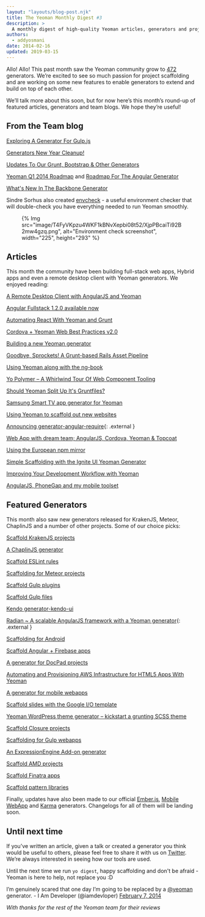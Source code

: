 ```yaml
---
layout: "layouts/blog-post.njk"
title: The Yeoman Monthly Digest #3
description: >
  A monthly digest of high-quality Yeoman articles, generators and project news.
authors:
  - addyosmani
date: 2014-02-16
updated: 2019-03-15
---
```



Allo! Allo! This past month saw the Yeoman community grow to [472](https://yeoman.io/codelab/install-generators.html) generators. We’re excited to see so much passion for project scaffolding and are working on some new features to enable generators to extend and build on top of each other.

We’ll talk more about this soon, but for now here’s this month’s round-up of featured articles, generators and team blogs. We hope they’re useful!

## From the Team blog

[Exploring A Generator For Gulp.js](https://yeoman.io/blog/gulp-explore.html)

[Generators New Year Cleanup!](https://yeoman.io/blog/cleanup.html)

[Updates To Our Grunt, Bootstrap & Other Generators](https://yeoman.io/blog/generator-update-feb-0207.html)

[Yeoman Q1 2014 Roadmap](https://github.com/yeoman/yeoman/issues/1264) and [Roadmap For The Angular Generator](https://github.com/yeoman/generator-angular/issues/553)

[What's New In The Backbone Generator](https://yeoman.io/blog/whats-new-in-backbone-generator.html)

Sindre Sorhus also created [envcheck](https://github.com/sindresorhus/envcheck/) - a useful environment checker that will double-check you have everything needed to run Yeoman smoothly.

<figure>
{% Img src="image/T4FyVKpzu4WKF1kBNvXepbi08t52/XjpPBcaiTi92B2mw4gzq.png", alt="Environment check screenshot", width="225", height="293" %}
</figure>

## Articles

This month the community have been building full-stack web apps, Hybrid apps and even a remote desktop client with Yeoman generators. We enjoyed reading:

[A Remote Desktop Client with AngularJS and Yeoman](https://blog.mgechev.com/2014/02/08/remote-desktop-vnc-client-with-angularjs-and-yeoman/)

[Angular Fullstack 1.2.0 available now](http://tylerhenkel.com/angular-fullstack-1-2-0-available-now/)

[Automating React With Yeoman and Grunt](https://archive.newtriks.com/2013/12/31/automating-react-with-yeoman-and-grunt/)

[Cordova + Yeoman Web Best Practices v2.0](https://gauntface.com/blog/2014/02/05/cordova-web-best-practices-v2-0)

[Building a new Yeoman generator](https://romaricpascal.is/writing-about/building-a-yeoman-generator/)

[Goodbye, Sprockets! A Grunt-based Rails Asset Pipeline](https://blog.smart.ly/2014/01/21/goodbye-sprockets-a-grunt-based-rails-asset-pipeline/)

[Using Yeoman along with the ng-book](https://minimul.com/using-yeoman-along-with-the-ng-book.html)

[Yo Polymer – A Whirlwind Tour Of Web Component Tooling](https://developers.google.com/web/updates/2014/01/Yo-Polymer-A-Whirlwind-Tour-Of-Web-Component-Tooling)

[Should Yeoman Split Up It's Gruntfiles?](https://creynders.wordpress.com/2014/02/10/best-way-to-handle-large-grunt-files/)

[Samsung Smart TV app generator for Yeoman](https://github.com/eddiemoore/generator-smarttv)

[Using Yeoman to scaffold out new websites](https://parkji.co.uk/2014/01/17/using-yeoman-to-scaffold-out-new-websites.html)

[Announcing generator-angular-require](http://aaronallport.com/development/javascript/yeoman/2014/01/29/announcing-generator-angular-require.html){: .external }

[Web App with dream team; AngularJS, Cordova, Yeoman & Topcoat](http://numediaweb.com/web-app-with-dream-team)

[Using the European npm mirror](https://shapeshed.com/using-the-european-npm-mirror/)

[Simple Scaffolding with the Ignite UI Yeoman Generator](https://www.infragistics.com/community/blogs/b/ambrose_little/posts/simple-scaffolding-with-the-ignite-ui-yeoman-generator)

[Improving Your Development Workflow with Yeoman](https://blog.teamtreehouse.com/improving-development-workflow-yeoman)

[AngularJS, PhoneGap and my mobile toolset](https://docs.google.com/presentation/d/1vO5NlWGjwUpMYlSSpqFnYYimbKvi1l4f-s7c3sbEZZY/edit#slide=id.g2a3cc7a59_74)


## Featured Generators

This month also saw new generators released for KrakenJS, Meteor, ChaplinJS and a number of other projects. Some of our choice picks:

[Scaffold KrakenJS projects](https://github.com/krakenjs/generator-kraken)

[A ChaplinJS generator](https://github.com/chrisabrams/generator-chaplin)

[Scaffold ESLint rules](https://github.com/eslint/generator-eslint)

[Scaffolding for Meteor projects](https://www.npmjs.com/package/yeoman-meteor)

[Scaffold Gulp plugins](https://github.com/sindresorhus/generator-gulp-plugin-boilerplate)

[Scaffold Gulp files](https://github.com/rogeriopvl/generator-gulpfile)

[Kendo generator-kendo-ui](https://github.com/kendo-labs/generator-kendo-ui)

[Radian ~ A scalable AngularJS framework with a Yeoman generator](http://openbrainsrc.github.io/Radian/){: .external }

[Scaffolding for Android](https://github.com/groupsky/generator-android)

[Scaffold Angular + Firebase apps](https://github.com/firebase/generator-angularfire)

[A generator for DocPad projects](https://github.com/RobLoach/generator-docpad)

[Automating and Provisioning AWS Infrastructure for HTML5 Apps With Yeoman](http://pius.me/built/a-yeoman-generator-for-aws/)

[A generator for mobile webapps](https://github.com/peutetre/generator-mobile-app)

[Scaffold slides with the Google I/O template](https://github.com/NicolasRitouet/generator-io-slides)

[Yeoman WordPress theme generator – kickstart a grunting SCSS theme](https://www.danielauener.com/yeoman-wordpress-theme-generator/)

[Scaffold Closure projects](https://github.com/closureplease/generator-closure)

[Scaffolding for Gulp webapps](https://github.com/leaky/generator-gulper)

[An ExpressionEngine Add-on generator](https://github.com/rsanchez/generator-ee-addon)

[Scaffold AMD projects](https://github.com/T1st3/generator-amd)

[Scaffold Finatra apps](https://github.com/jrcryer/generator-finatra)

[Scaffold pattern libraries](https://github.com/jrcryer/generator-pattern-primer)

Finally, updates have also been made to our official [Ember.js](https://github.com/yeoman/generator-ember/releases), [Mobile WebApp](https://github.com/yeoman/generator-mobile) and [Karma](https://github.com/yeoman/generator-karma) generators. Changelogs for all of them will be landing soon.

## Until next time

If you’ve written an article, given a talk or created a generator you think would be useful to others, please feel free to share it with us on [Twitter](https://twitter.com/yeoman). We’re always interested in seeing how our tools are used.

Until the next time we run `yo digest`, happy scaffolding and don't be afraid - Yeoman is here to help, not replace you :D

I’m genuinely scared that one day I’m going to be replaced by a [@yeoman](https://twitter.com/yeoman) generator. - I Am Developer (@iamdevloper) [February 7, 2014](https://twitter.com/iamdevloper/statuses/431764751610548225)

*With thanks for the rest of the Yeoman team for their reviews*
